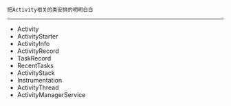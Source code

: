 `把Activity相关的类安排的明明白白`

----------------------

- Activity
- ActivityStarter
- ActivityInfo
- ActivityRecord
- TaskRecord
- RecentTasks
- ActivityStack
- Instrumentation
- ActivityThread
- ActivityManagerService
























